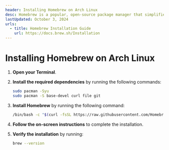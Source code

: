 ```yaml
---
header: Installing Homebrew on Arch Linux
desc: Homebrew is a popular, open-source package manager that simplifies software installation on macOS and Linux.
lastUpdated: October 3, 2024
urls:
  - title: Homebrew Installation Guide
    url: https://docs.brew.sh/Installation
---
```


# Installing Homebrew on Arch Linux

1. **Open your Terminal**.

2. **Install the required dependencies** by running the following commands:

   ```bash
   sudo pacman -Syu
   sudo pacman -S base-devel curl file git
   ```

3. **Install Homebrew** by running the following command:

   ```bash
   /bin/bash -c "$(curl -fsSL https://raw.githubusercontent.com/Homebrew/install/HEAD/install.sh)"
   ```

4. **Follow the on-screen instructions** to complete the installation.

5. **Verify the installation** by running:

   ```bash
   brew --version
   ```
